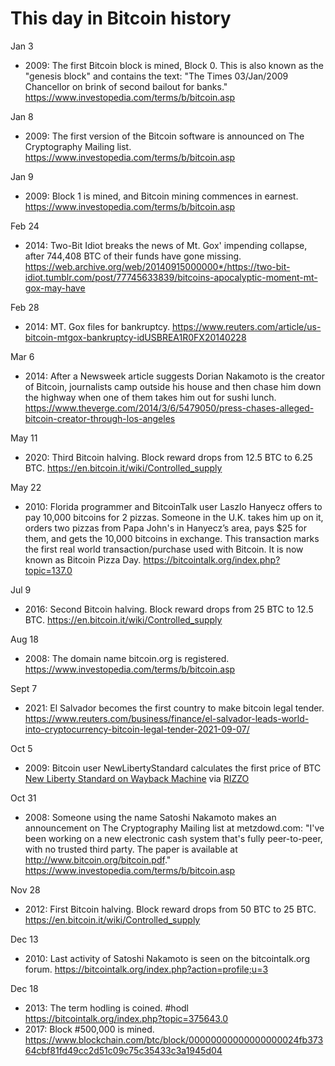# This day in Bitcoin history

Jan 3
- 2009: The first Bitcoin block is mined, Block 0. This is also known as the "genesis block" and contains the text: "The Times 03/Jan/2009 Chancellor on brink of second bailout for banks." https://www.investopedia.com/terms/b/bitcoin.asp

Jan 8
- 2009: The first version of the Bitcoin software is announced on The Cryptography Mailing list. https://www.investopedia.com/terms/b/bitcoin.asp

Jan 9
- 2009: Block 1 is mined, and Bitcoin mining commences in earnest. https://www.investopedia.com/terms/b/bitcoin.asp

Feb 24
- 2014: Two-Bit Idiot breaks the news of Mt. Gox' impending collapse, after 744,408 BTC of their funds have gone missing. https://web.archive.org/web/20140915000000*/https://two-bit-idiot.tumblr.com/post/77745633839/bitcoins-apocalyptic-moment-mt-gox-may-have

Feb 28
- 2014: MT. Gox files for bankruptcy. https://www.reuters.com/article/us-bitcoin-mtgox-bankruptcy-idUSBREA1R0FX20140228

Mar 6
- 2014: After a Newsweek article suggests Dorian Nakamoto is the creator of Bitcoin, journalists camp outside his house and then chase him down the highway when one of them takes him out for sushi lunch. https://www.theverge.com/2014/3/6/5479050/press-chases-alleged-bitcoin-creator-through-los-angeles

May 11
- 2020: Third Bitcoin halving. Block reward drops from 12.5 BTC to 6.25 BTC. https://en.bitcoin.it/wiki/Controlled_supply

May 22
- 2010: Florida programmer and BitcoinTalk user Laszlo Hanyecz offers to pay 10,000 bitcoins for 2 pizzas. Someone in the U.K. takes him up on it, orders two pizzas from Papa John's in Hanyecz’s area, pays $25 for them, and gets the 10,000 bitcoins in exchange. This transaction marks the first real world transaction/purchase used with Bitcoin. It is now known as Bitcoin Pizza Day. https://bitcointalk.org/index.php?topic=137.0

Jul 9
- 2016: Second Bitcoin halving. Block reward drops from 25 BTC to 12.5 BTC. https://en.bitcoin.it/wiki/Controlled_supply

Aug 18
- 2008: The domain name bitcoin.org is registered. https://www.investopedia.com/terms/b/bitcoin.asp

Sept 7
- 2021: El Salvador becomes the first country to make bitcoin legal tender. https://www.reuters.com/business/finance/el-salvador-leads-world-into-cryptocurrency-bitcoin-legal-tender-2021-09-07/

Oct 5
- 2009: Bitcoin user NewLibertyStandard calculates the first price of BTC [New Liberty Standard on Wayback Machine]( https://web.archive.org/web/20131031064421/http://newlibertystandard.wikifoundry.com/page/2009+Exchange+Rate) via [RIZZO](https://twitter.com/pete_rizzo_/status/1445347268828270599)

Oct 31
- 2008: Someone using the name Satoshi Nakamoto makes an announcement on The Cryptography Mailing list at metzdowd.com: "I've been working on a new electronic cash system that's fully peer-to-peer, with no trusted third party. The paper is available at http://www.bitcoin.org/bitcoin.pdf." https://www.investopedia.com/terms/b/bitcoin.asp

Nov 28
- 2012: First Bitcoin halving. Block reward drops from 50 BTC to 25 BTC. https://en.bitcoin.it/wiki/Controlled_supply

Dec 13
- 2010: Last activity of Satoshi Nakamoto is seen on the bitcointalk.org forum. https://bitcointalk.org/index.php?action=profile;u=3

Dec 18
- 2013: The term hodling is coined. #hodl https://bitcointalk.org/index.php?topic=375643.0
- 2017: Block #500,000 is mined. https://www.blockchain.com/btc/block/00000000000000000024fb37364cbf81fd49cc2d51c09c75c35433c3a1945d04
